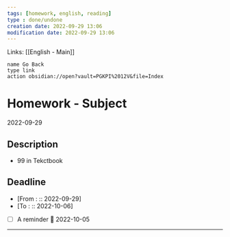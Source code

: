 ```yaml
---
tags: [homework, english, reading]
type : done/undone
creation date: 2022-09-29 13:06
modification date: 2022-09-29 13:06
---
```

Links: [[English - Main]]
```button
name Go Back
type link
action obsidian://open?vault=PGKPI%2012V&file=Index
```
# Homework - Subject
2022-09-29
## Description
-  99 in Tekctbook
## Deadline
-  [From : :: 2022-09-29]
-  [To : :: 2022-10-06]
- [ ] A reminder 📅 2022-10-05
---